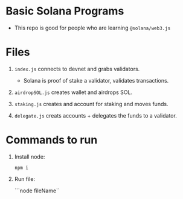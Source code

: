 # Basic Solana Programs

* This repo is good for people who are learning `@solana/web3.js`

# Files

1. `index.js` connects to devnet and grabs validators. 

    * Solana is proof of stake a validator, validates transactions.

2. `airdropSOL.js` creates wallet and airdrops SOL.

3. `staking.js` creates and account for staking and moves funds.

4. `delegate.js` creats accounts + delegates the funds to a validator.

# Commands to run

1. Install node:

    ```npm i```

2. Run file:

    ```node fileName``